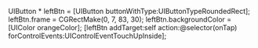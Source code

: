 UIButton \* leftBtn = \[UIButton buttonWithType:UIButtonTypeRoundedRect\]; leftBtn.frame = CGRectMake(0, 7, 83, 30); leftBtn.backgroundColor = \[UIColor orangeColor\]; \[leftBtn addTarget:self action:@selector(onTap) forControlEvents:UIControlEventTouchUpInside\];


